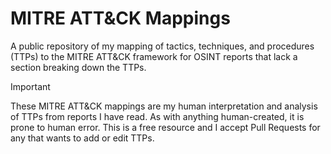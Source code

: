 # MITRE ATT&CK Mappings
A public repository of my mapping of tactics, techniques, and procedures (TTPs) to the MITRE ATT&CK framework for OSINT reports that lack a section breaking down the TTPs.

> [!IMPORTANT]
> These MITRE ATT&CK mappings are my human interpretation and analysis of TTPs from reports I have read. As with anything human-created, it is prone to human error. This is a free resource and I accept Pull Requests for any that wants to add or edit TTPs.
